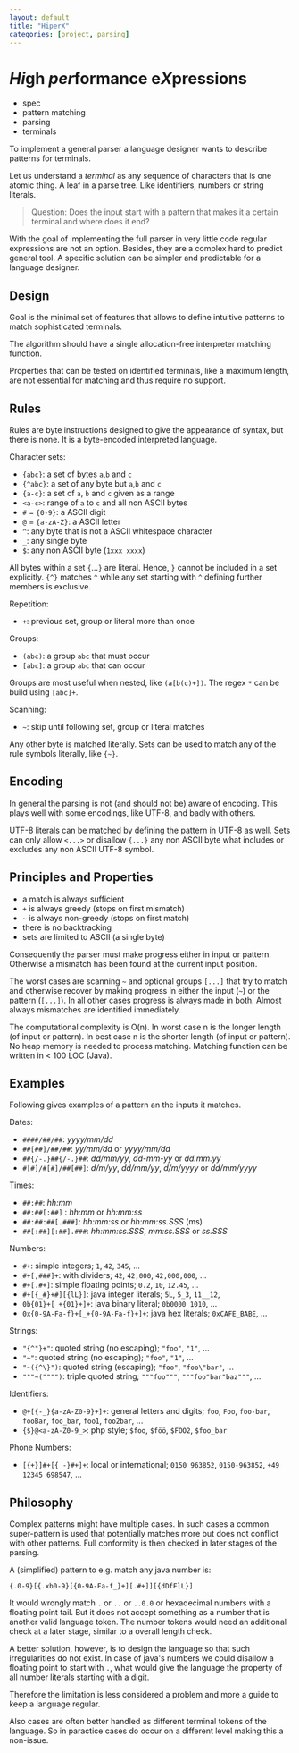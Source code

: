 ```yaml
---
layout: default
title: "HiperX"
categories: [project, parsing]
---
```


# *Hi*gh *per*formance e*X*pressions

* spec
* pattern matching
* parsing
* terminals

To implement a general parser a language designer
wants to describe patterns for terminals.

Let us understand a *terminal* as any sequence of 
characters that is one atomic thing. 
A leaf in a parse tree.
Like identifiers, numbers or string literals. 

> Question: Does the input start with a pattern that 
> makes it a certain terminal and where does it end?

With the goal of implementing the full parser in very
little code regular expressions are not an option. 
Besides, they are a complex hard to predict general tool.
A specific solution can be simpler and predictable for 
a language designer.


## Design
Goal is the minimal set of features that allows to
define intuitive patterns to match sophisticated 
terminals.

The algorithm should have a single allocation-free 
interpreter matching function.

Properties that can be tested on identified terminals,
like a maximum length, are not essential for matching
and thus require no support.


## Rules
Rules are byte instructions designed to give the 
appearance of syntax, but there is none.
It is a byte-encoded interpreted language.

Character sets:

* `{abc}`: a set of bytes `a`,`b` and `c`
* `{^abc}`: a set of any byte but `a`,`b` and `c`
* `{a-c}`: a set of `a`, `b` and `c` given as a range
* `<a-c>`: range of `a` to `c` and all non ASCII bytes
* `#` = `{0-9}`: a ASCII digit
* `@` = `{a-zA-Z}`: a ASCII letter
* `^`: any byte that is not a ASCII whitespace character
* `_`: any single byte
* `$`: any non ASCII byte (`1xxx xxxx`)

All bytes within a set `{`...`}` are literal.
Hence, `}` cannot be included in a set explicitly.
`{^}` matches `^` while any set starting with `^` 
defining further members is exclusive.

Repetition:

* `+`: previous set, group or literal more than once

Groups:

* `(abc)`: a group `abc` that must occur
* `[abc]`: a group `abc` that can occur

Groups are most useful when nested, like `(a[b(c)+])`.
The regex `*` can be build using `[abc]+`.

Scanning:

* `~`: skip until following set, group or literal matches

Any other byte is matched literally. Sets can be used
to match any of the rule symbols literally, like `{~}`.


## Encoding

In general the parsing is not (and should not be) aware 
of encoding. This plays well with some encodings, like
UTF-8, and badly with others.

UTF-8 literals can be matched by defining the pattern
in UTF-8 as well. Sets can only allow `<...>` or 
disallow `{...}` any non ASCII byte what includes or
excludes any non ASCII UTF-8 symbol. 


## Principles and Properties

* a match is always sufficient 
* `+` is always greedy (stops on first mismatch)
* `~` is always non-greedy (stops on first match)
* there is no backtracking
* sets are limited to ASCII (a single byte)

Consequently the parser must make progress either in
input or pattern.
Otherwise a mismatch has been found at the current
input position.

The worst cases are scanning `~` and optional groups `[...]`
that try to match and otherwise recover by making progress
in either the input (`~`) or the pattern (`[...]`).
In all other cases progress is always made in both.
Almost always mismatches are identified immediately.

The computational complexity is O(n). 
In worst case n is the longer length (of input or pattern).
In best case n is the shorter length (of input or pattern).
No heap memory is needed to process matching. 
Matching function can be written in < 100 LOC (Java).


## Examples
Following gives examples of a pattern an the inputs it
matches.

Dates: 

* `####/##/##`: *yyyy/mm/dd*
* `##[##]/##/##`: *yy/mm/dd* or *yyyy/mm/dd*
* `##{/-.}##{/-.}##`: *dd/mm/yy*, *dd-mm-yy* or *dd.mm.yy*
* `#[#]/#[#]/##[##]`: *d/m/yy*, *dd/mm/yy*, *d/m/yyyy* or *dd/mm/yyyy*

Times:

* `##:##`: *hh:mm*
* `##:##[:##]` : *hh:mm* or *hh:mm:ss*
* `##:##:##[.###]`: *hh:mm:ss* or *hh:mm:ss.SSS* (ms)
* `##[:##][:##].###`: *hh:mm:ss.SSS*, *mm:ss.SSS* or *ss.SSS*

Numbers:

* `#+`: simple integers; `1`, `42`, `345`, ...
* `#+[,###]+`: with dividers; `42`, `42,000`, `42,000,000`, ...
* `#+[.#+]`: simple floating points; `0.2`, `10`, `12.45`, ...
* `#+[{_#}+#][{lL}]`: java integer literals; `5L`, `5_3`, `11__12`,
* `0b{01}+[_+{01}+]+`: java binary literal; `0b0000_1010`, ...
* `0x{0-9A-Fa-f}+[_+{0-9A-Fa-f}+]+`: java hex literals; `0xCAFE_BABE`, ...

Strings:

* `"{^"}+"`: quoted string (no escaping); `"foo"`, `"1"`, ...
* `"~"`: quoted string (no escaping); `"foo"`, `"1"`, ...
* `"~({^\}")`: quoted string (escaping); `"foo"`, `"foo\"bar"`, ... 
* `"""~("""")`: triple quoted string; `"""foo"""`, `"""foo"bar"baz"""`, ...

Identifiers:

* `@+[{-_}{a-zA-Z0-9}+]+`: general letters and digits; `foo`, `Foo`, `foo-bar`, `fooBar`, `foo_bar`, `foo1`, `foo2bar`, ...
* `{$}@<a-zA-Z0-9_>`: php style; `$foo`, `$föö`, `$FOO2`, `$foo_bar`

Phone Numbers:

* `[{+}]#+[{ -}#+]+`: local or international; `0150 963852`, `0150-963852`, `+49 12345 698547`, ...


## Philosophy

Complex patterns might have multiple cases.
In such cases a common super-pattern is used that
potentially matches more but does not conflict with
other patterns. Full conformity is then checked in 
later stages of the parsing.

A (simplified) pattern to e.g. match any java number is:

```
{.0-9}[{.xb0-9}[{0-9A-Fa-f_}+][.#+]][{dDfFlL}]
```
It would wrongly match `.` or `..` or `..0.0` or
hexadecimal numbers with a floating point tail.
But it does not accept something as a number that is 
another valid language token.
The number tokens would need an additional check at a 
later stage, similar to a overall length check.

A better solution, however, is to design the language
so that such irregularities do not exist. In case of
java's numbers we could disallow a floating point to 
start with `.`, what would give the language the 
property of all number literals starting with a digit.

Therefore the limitation is less considered a problem 
and more a guide to keep a language regular.

Also cases are often better handled as different 
terminal tokens of the language. So in paractice cases
do occur on a different level making this a non-issue.

